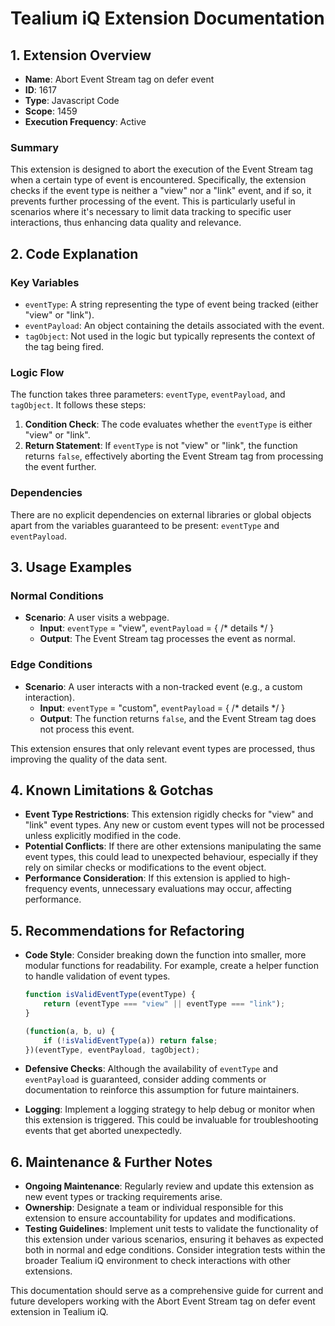 # Tealium iQ Extension Documentation

## 1. Extension Overview
- **Name**: Abort Event Stream tag on defer event
- **ID**: 1617
- **Type**: Javascript Code
- **Scope**: 1459
- **Execution Frequency**: Active

### Summary
This extension is designed to abort the execution of the Event Stream tag when a certain type of event is encountered. Specifically, the extension checks if the event type is neither a "view" nor a "link" event, and if so, it prevents further processing of the event. This is particularly useful in scenarios where it's necessary to limit data tracking to specific user interactions, thus enhancing data quality and relevance.

## 2. Code Explanation

### Key Variables
- `eventType`: A string representing the type of event being tracked (either "view" or "link").
- `eventPayload`: An object containing the details associated with the event.
- `tagObject`: Not used in the logic but typically represents the context of the tag being fired.

### Logic Flow
The function takes three parameters: `eventType`, `eventPayload`, and `tagObject`. It follows these steps:
1. **Condition Check**: The code evaluates whether the `eventType` is either "view" or "link".
2. **Return Statement**: If `eventType` is not "view" or "link", the function returns `false`, effectively aborting the Event Stream tag from processing the event further.

### Dependencies
There are no explicit dependencies on external libraries or global objects apart from the variables guaranteed to be present: `eventType` and `eventPayload`.

## 3. Usage Examples

### Normal Conditions
- **Scenario**: A user visits a webpage.
  - **Input**: `eventType` = "view", `eventPayload` = { /* details */ }
  - **Output**: The Event Stream tag processes the event as normal.

### Edge Conditions
- **Scenario**: A user interacts with a non-tracked event (e.g., a custom interaction).
  - **Input**: `eventType` = "custom", `eventPayload` = { /* details */ }
  - **Output**: The function returns `false`, and the Event Stream tag does not process this event.

This extension ensures that only relevant event types are processed, thus improving the quality of the data sent.

## 4. Known Limitations & Gotchas
- **Event Type Restrictions**: This extension rigidly checks for "view" and "link" event types. Any new or custom event types will not be processed unless explicitly modified in the code.
- **Potential Conflicts**: If there are other extensions manipulating the same event types, this could lead to unexpected behaviour, especially if they rely on similar checks or modifications to the event object.
- **Performance Consideration**: If this extension is applied to high-frequency events, unnecessary evaluations may occur, affecting performance.

## 5. Recommendations for Refactoring
- **Code Style**: Consider breaking down the function into smaller, more modular functions for readability. For example, create a helper function to handle validation of event types.
  
  ```javascript
  function isValidEventType(eventType) {
      return (eventType === "view" || eventType === "link");
  }

  (function(a, b, u) {
      if (!isValidEventType(a)) return false;
  })(eventType, eventPayload, tagObject);
  ```

- **Defensive Checks**: Although the availability of `eventType` and `eventPayload` is guaranteed, consider adding comments or documentation to reinforce this assumption for future maintainers.
- **Logging**: Implement a logging strategy to help debug or monitor when this extension is triggered. This could be invaluable for troubleshooting events that get aborted unexpectedly.

## 6. Maintenance & Further Notes
- **Ongoing Maintenance**: Regularly review and update this extension as new event types or tracking requirements arise.
- **Ownership**: Designate a team or individual responsible for this extension to ensure accountability for updates and modifications.
- **Testing Guidelines**: Implement unit tests to validate the functionality of this extension under various scenarios, ensuring it behaves as expected both in normal and edge conditions. Consider integration tests within the broader Tealium iQ environment to check interactions with other extensions.

This documentation should serve as a comprehensive guide for current and future developers working with the Abort Event Stream tag on defer event extension in Tealium iQ.